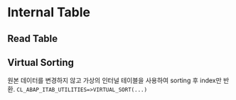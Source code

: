 # Internal Table
## Read Table
## Virtual Sorting
원본 데이터를 변경하지 않고 가상의 인터널 테이블을 사용하여 sorting 후 index만 반환.
<span></span>
`CL_ABAP_ITAB_UTILITIES=>VIRTUAL_SORT(...)`
